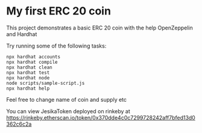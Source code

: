 # My first ERC 20 coin

This project demonstrates a basic ERC 20 coin with the help OpenZeppelin and Hardhat

Try running some of the following tasks:

```shell
npx hardhat accounts
npx hardhat compile
npx hardhat clean
npx hardhat test
npx hardhat node
node scripts/sample-script.js
npx hardhat help
```

Feel free to change name of coin and supply etc

You can view JesikaToken deployed on rinkeby at https://rinkeby.etherscan.io/token/0x370dde4c0c7299728242aff7bfed13d0362c6c2a

